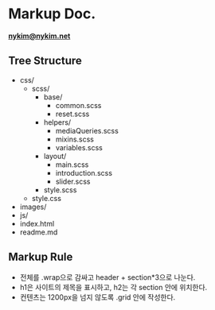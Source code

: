 # Markup Doc.
**nykim@nykim.net**


## Tree Structure
- css/
  - scss/
    - base/
      - common.scss
      - reset.scss
    - helpers/
      - mediaQueries.scss
      - mixins.scss
      - variables.scss
    - layout/
      - main.scss
      - introduction.scss
      - slider.scss
    - style.scss
  - style.css
- images/
- js/
- index.html
- readme.md


## Markup Rule
- 전체를 .wrap으로 감싸고 header + section*3으로 나눈다. 
- h1은 사이트의 제목을 표시하고, h2는 각 section 안에 위치한다.
- 컨텐츠는 1200px을 넘지 않도록 .grid 안에 작성한다.

